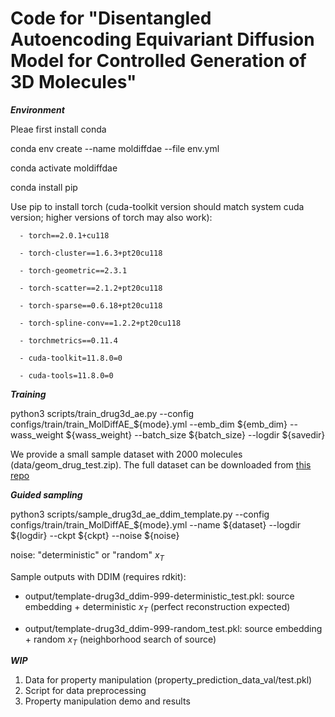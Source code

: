 Code for "Disentangled Autoencoding Equivariant Diffusion Model for Controlled Generation of 3D Molecules"
======

***Environment***

Pleae first install conda

conda env create --name moldiffdae --file env.yml

conda activate moldiffdae

conda install pip

Use pip to install torch (cuda-toolkit version should match system cuda version; higher versions of torch may also work):

      - torch==2.0.1+cu118
      
      - torch-cluster==1.6.3+pt20cu118
      
      - torch-geometric==2.3.1
      
      - torch-scatter==2.1.2+pt20cu118
      
      - torch-sparse==0.6.18+pt20cu118
      
      - torch-spline-conv==1.2.2+pt20cu118
      
      - torchmetrics==0.11.4
      
      - cuda-toolkit=11.8.0=0
      
      - cuda-tools=11.8.0=0

***Training***

python3 scripts/train_drug3d_ae.py --config configs/train/train_MolDiffAE_${mode}.yml --emb_dim ${emb_dim} --wass_weight ${wass_weight} --batch_size ${batch_size} --logdir ${savedir}

We provide a small sample dataset with 2000 molecules (data/geom_drug_test.zip). The full dataset can be downloaded from [this repo](https://github.com/pengxingang/MolDiff)

***Guided sampling***

python3 scripts/sample_drug3d_ae_ddim_template.py --config configs/train/train_MolDiffAE_${mode}.yml --name ${dataset} --logdir ${logdir} --ckpt ${ckpt}  --noise ${noise}

noise: "deterministic" or "random" $x_T$

Sample outputs with DDIM (requires rdkit):

- output/template-drug3d_ddim-999-deterministic_test.pkl: source embedding + deterministic $x_T$ (perfect reconstruction expected)

- output/template-drug3d_ddim-999-random_test.pkl: source embedding + random $x_T$ (neighborhood search of source) 

***WIP***

1. Data for property manipulation (property_prediction_data_val/test.pkl)
2. Script for data preprocessing
3. Property manipulation demo and results
